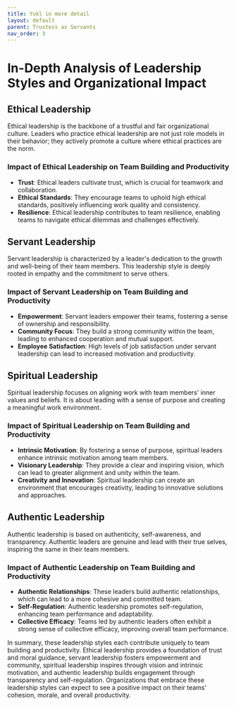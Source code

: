 ```yaml
---
title: Yukl in more detail
layout: default 
parent: Trustess as Servants
nav_order: 3
---
```


# In-Depth Analysis of Leadership Styles and Organizational Impact

## Ethical Leadership

Ethical leadership is the backbone of a trustful and fair organizational culture. Leaders who practice ethical leadership are not just role models in their behavior; they actively promote a culture where ethical practices are the norm.

### Impact of Ethical Leadership on Team Building and Productivity

- **Trust**: Ethical leaders cultivate trust, which is crucial for teamwork and collaboration.
- **Ethical Standards**: They encourage teams to uphold high ethical standards, positively influencing work quality and consistency.
- **Resilience**: Ethical leadership contributes to team resilience, enabling teams to navigate ethical dilemmas and challenges effectively.

## Servant Leadership

Servant leadership is characterized by a leader's dedication to the growth and well-being of their team members. This leadership style is deeply rooted in empathy and the commitment to serve others.

### Impact of Servant Leadership on Team Building and Productivity

- **Empowerment**: Servant leaders empower their teams, fostering a sense of ownership and responsibility.
- **Community Focus**: They build a strong community within the team, leading to enhanced cooperation and mutual support.
- **Employee Satisfaction**: High levels of job satisfaction under servant leadership can lead to increased motivation and productivity.

## Spiritual Leadership

Spiritual leadership focuses on aligning work with team members' inner values and beliefs. It is about leading with a sense of purpose and creating a meaningful work environment.

### Impact of Spiritual Leadership on Team Building and Productivity

- **Intrinsic Motivation**: By fostering a sense of purpose, spiritual leaders enhance intrinsic motivation among team members.
- **Visionary Leadership**: They provide a clear and inspiring vision, which can lead to greater alignment and unity within the team.
- **Creativity and Innovation**: Spiritual leadership can create an environment that encourages creativity, leading to innovative solutions and approaches.

## Authentic Leadership

Authentic leadership is based on authenticity, self-awareness, and transparency. Authentic leaders are genuine and lead with their true selves, inspiring the same in their team members.

### Impact of Authentic Leadership on Team Building and Productivity

- **Authentic Relationships**: These leaders build authentic relationships, which can lead to a more cohesive and committed team.
- **Self-Regulation**: Authentic leadership promotes self-regulation, enhancing team performance and adaptability.
- **Collective Efficacy**: Teams led by authentic leaders often exhibit a strong sense of collective efficacy, improving overall team performance.

In summary, these leadership styles each contribute uniquely to team building and productivity. Ethical leadership provides a foundation of trust and moral guidance, servant leadership fosters empowerment and community, spiritual leadership inspires through vision and intrinsic motivation, and authentic leadership builds engagement through transparency and self-regulation. Organizations that embrace these leadership styles can expect to see a positive impact on their teams' cohesion, morale, and overall productivity.
